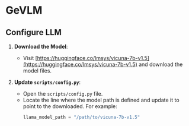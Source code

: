 # GeVLM

## Configure LLM

1. **Download the Model**:
   - Visit [https://huggingface.co/lmsys/vicuna-7b-v1.5](https://huggingface.co/lmsys/vicuna-7b-v1.5) and download the model files.

2. **Update `scripts/config.py`**:
   - Open the `scripts/config.py` file.
   - Locate the line where the model path is defined and update it to point to the downloaded. For example:
     ```python
     llama_model_path = "/path/to/vicuna-7b-v1.5"
     ```